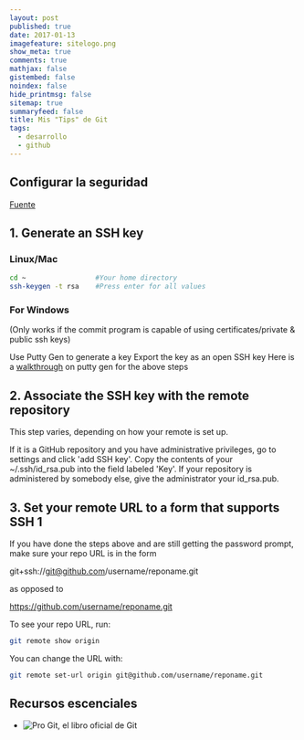 ```yaml
---
layout: post
published: true
date: 2017-01-13
imagefeature: sitelogo.png
show_meta: true
comments: true
mathjax: false
gistembed: false
noindex: false
hide_printmsg: false
sitemap: true
summaryfeed: false
title: Mis "Tips" de Git
tags:
  - desarrollo
  - github
---
```


## Configurar la seguridad

[Fuente](http://stackoverflow.com/questions/8588768/git-push-username-password-how-to-avoid)

## 1. Generate an SSH key

### Linux/Mac

``` bash
cd ~                 #Your home directory
ssh-keygen -t rsa    #Press enter for all values
```

### For Windows

(Only works if the commit program is capable of using certificates/private & public ssh keys)

Use Putty Gen to generate a key
Export the key as an open SSH key
Here is a [walkthrough](http://ask-leo.com/how_do_i_create_and_use_public_keys_with_ssh.html) on putty gen for the above steps

## 2. Associate the SSH key with the remote repository

This step varies, depending on how your remote is set up.

If it is a GitHub repository and you have administrative privileges, go to settings and click 'add SSH key'. Copy the contents of your ~/.ssh/id_rsa.pub into the field labeled 'Key'.
If your repository is administered by somebody else, give the administrator your id_rsa.pub.

## 3. Set your remote URL to a form that supports SSH 1

If you have done the steps above and are still getting the password prompt, make sure your repo URL is in the form

git+ssh://git@github.com/username/reponame.git

as opposed to

https://github.com/username/reponame.git

To see your repo URL, run:


``` bash
git remote show origin
```

You can change the URL with:

``` bash
git remote set-url origin git@github.com/username/reponame.git
```

## Recursos escenciales

* ![Pro Git, el libro oficial de Git][progit]

[progit]:https://git-scm.com/book/es/v2
